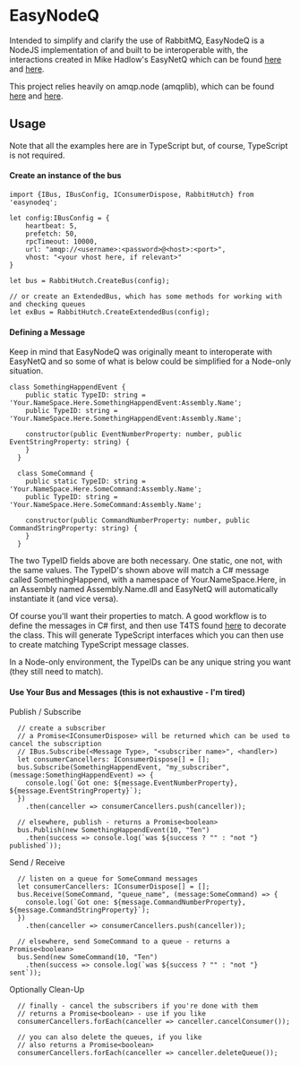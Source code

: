 EasyNodeQ
=========

Intended to simplify and clarify the use of RabbitMQ, EasyNodeQ is a NodeJS implementation of and built to be interoperable with, the interactions created in Mike Hadlow's EasyNetQ which can be found [here](https://github.com/mikehadlow/EasyNetQ) and [here](http://easynetq.com/).

This project relies heavily on amqp.node (amqplib), which can be found [here](https://github.com/squaremo/amqp.node) and [here](http://www.squaremobius.net/amqp.node/).


Usage
-----
Note that all the examples here are in TypeScript but, of course, TypeScript is not required.

#### Create an instance of the bus
```
import {IBus, IBusConfig, IConsumerDispose, RabbitHutch} from 'easynodeq';

let config:IBusConfig = {
    heartbeat: 5,
    prefetch: 50,
    rpcTimeout: 10000,
    url: "amqp://<username>:<password>@<host>:<port>",
    vhost: "<your vhost here, if relevant>"
}

let bus = RabbitHutch.CreateBus(config);

// or create an ExtendedBus, which has some methods for working with and checking queues
let exBus = RabbitHutch.CreateExtendedBus(config);
```

#### Defining a Message
Keep in mind that EasyNodeQ was originally meant to interoperate with EasyNetQ and so some of what is below could be simplified for a Node-only situation.

```
class SomethingHappendEvent {
    public static TypeID: string = 'Your.NameSpace.Here.SomethingHappendEvent:Assembly.Name';
    public TypeID: string = 'Your.NameSpace.Here.SomethingHappendEvent:Assembly.Name';

    constructor(public EventNumberProperty: number, public EventStringProperty: string) {
    }
  }
  
  class SomeCommand {
    public static TypeID: string = 'Your.NameSpace.Here.SomeCommand:Assembly.Name';
    public TypeID: string = 'Your.NameSpace.Here.SomeCommand:Assembly.Name';

    constructor(public CommandNumberProperty: number, public CommandStringProperty: string) {
    }
  }
  ```
The two TypeID fields above are both necessary.  One static, one not, with the same values.  The TypeID's shown above will match a C# message called SomethingHappend, with a namespace of Your.NameSpace.Here, in an Assembly named Assembly.Name.dll and EasyNetQ will automatically instantiate it (and vice versa).

Of course you'll want their properties to match.  A good workflow is to define the messages in C# first, and then use T4TS found [here](https://www.nuget.org/packages/LionSoft.T4TS/) to decorate the class.  This will generate TypeScript interfaces which you can then use to create matching TypeScript message classes.

In a Node-only environment, the TypeIDs can be any unique string you want (they still need to match).

#### Use Your Bus and Messages (this is not exhaustive - I'm tired)

Publish / Subscribe
```
  // create a subscriber
  // a Promise<IConsumerDispose> will be returned which can be used to cancel the subscription
  // IBus.Subscribe(<Message Type>, "<subscriber name>", <handler>)
  let consumerCancellers: IConsumerDispose[] = [];
  bus.Subscribe(SomethingHappendEvent, "my_subscriber", (message:SomethingHappendEvent) => {
    console.log(`Got one: ${message.EventNumberProperty}, ${message.EventStringProperty}`);
  })
    .then(canceller => consumerCancellers.push(canceller));
  
  // elsewhere, publish - returns a Promise<boolean>
  bus.Publish(new SomethingHappendEvent(10, "Ten")
    .then(success => console.log(`was ${success ? "" : "not "} published`));
```
Send / Receive
```
  // listen on a queue for SomeCommand messages
  let consumerCancellers: IConsumerDispose[] = [];
  bus.Receive(SomeCommand, "queue_name", (message:SomeCommand) => {
    console.log(`Got one: ${message.CommandNumberProperty}, ${message.CommandStringProperty}`);
  })
    .then(canceller => consumerCancellers.push(canceller));
    
  // elsewhere, send SomeCommand to a queue - returns a Promise<boolean>
  bus.Send(new SomeCommand(10, "Ten")
    .then(success => console.log(`was ${success ? "" : "not "} sent`));
```
Optionally Clean-Up
```
  // finally - cancel the subscribers if you're done with them
  // returns a Promise<boolean> - use if you like
  consumerCancellers.forEach(canceller => canceller.cancelConsumer());
  
  // you can also delete the queues, if you like
  // also returns a Promise<boolean>
  consumerCancellers.forEach(canceller => canceller.deleteQueue());
```
